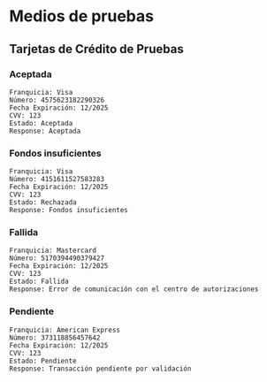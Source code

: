 # Medios de pruebas

## Tarjetas de Crédito de Pruebas
### Aceptada

```
Franquicia: Visa
Número: 4575623182290326
Fecha Expiración: 12/2025
CVV: 123
Estado: Aceptada
Response: Aceptada
```


### Fondos insuficientes

```
Franquicia: Visa
Número: 4151611527583283
Fecha Expiración: 12/2025
CVV: 123
Estado: Rechazada
Response: Fondos insuficientes
```


### Fallida

```
Franquicia: Mastercard
Número: 5170394490379427
Fecha Expiración: 12/2025
CVV: 123
Estado: Fallida
Response: Error de comunicación con el centro de autorizaciones
```


### Pendiente

```
Franquicia: American Express
Número: 373118856457642
Fecha Expiración: 12/2025
CVV: 123
Estado: Pendiente
Response: Transacción pendiente por validación
```
